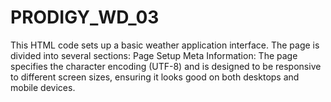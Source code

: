 # PRODIGY_WD_03
This HTML code sets up a basic weather application interface. The page is divided into several sections:  Page Setup Meta Information: The page specifies the character encoding (UTF-8) and is designed to be responsive to different screen sizes, ensuring it looks good on both desktops and mobile devices.
